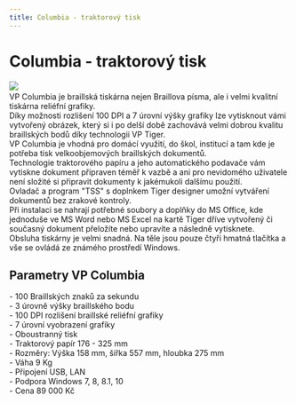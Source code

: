 ```yaml
---
title: Columbia - traktorový tisk
---
```

# Columbia - traktorový tisk

[![](admin/upload/Columbia.jpg)](/soubory/Columbia.jpg)    
VP Columbia je braillská tiskárna nejen Braillova písma, ale i velmi kvalitní tiskárna reliéfní grafiky.  
Díky možnosti rozlišení 100 DPI a 7 úrovní výšky grafiky lze vytisknout vámi vytvořený obrázek, který si i po delší době zachovává velmi dobrou kvalitu braillských bodů díky technologii VP Tiger.  
VP Columbia je vhodná pro domácí využití, do škol, institucí a tam kde je potřeba tisk velkoobjemových braillských dokumentů.  
Technologie traktorového papíru a jeho automatického podavače vám vytiskne dokument připraven téměř k vazbě a ani pro nevidomého uživatele není složité si připravit dokumenty k jakémukoli dalšímu použití.  
Ovladač a program "TSS" s doplnkem Tiger designer umožní vytváření dokumentů bez zrakové kontroly.  
Při instalaci se nahrají potřebné soubory a doplňky do MS Office, kde jednoduše ve MS Word nebo MS Excel na kartě Tiger dříve vytvořený či současný dokument přeložíte nebo upravíte a následně vytisknete.  
Obsluha tiskárny je velmi snadná. Na těle jsou pouze čtyři hmatná tlačítka a vše se ovládá ze známého prostředí Windows.  
  

## Parametry VP Columbia

  
\- 100 Braillských znaků za sekundu  
\- 3 úrovně výšky braillského bodu  
\- 100 DPI rozlišení braillské reliéfní grafiky  
\- 7 úrovní vyobrazení grafiky  
\- Oboustranný tisk  
\- Traktorový papír 176 - 325 mm  
\- Rozměry: Výška 158 mm, šířka 557 mm, hloubka 275 mm  
\- Váha 9 Kg  
\- Připojení USB, LAN  
\- Podpora Windows 7, 8, 8.1, 10  
\- Cena 89 000 Kč